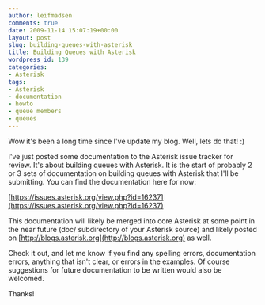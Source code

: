 ```yaml
---
author: leifmadsen
comments: true
date: 2009-11-14 15:07:19+00:00
layout: post
slug: building-queues-with-asterisk
title: Building Queues with Asterisk
wordpress_id: 139
categories:
- Asterisk
tags:
- Asterisk
- documentation
- howto
- queue members
- queues
---
```


Wow it's been a long time since I've update my blog. Well, lets do that! :)

I've just posted some documentation to the Asterisk issue tracker for review. It's about building queues with Asterisk. It is the start of probably 2 or 3 sets of documentation on building queues with Asterisk that I'll be submitting. You can find the documentation here for now:

[https://issues.asterisk.org/view.php?id=16237](https://issues.asterisk.org/view.php?id=16237)

This documentation will likely be merged into core Asterisk at some point in the near future (doc/ subdirectory of your Asterisk source) and likely posted on [http://blogs.asterisk.org](http://blogs.asterisk.org) as well.

Check it out, and let me know if you find any spelling errors, documentation errors, anything that isn't clear, or errors in the examples. Of course suggestions for future documentation to be written would also be welcomed.

Thanks!
